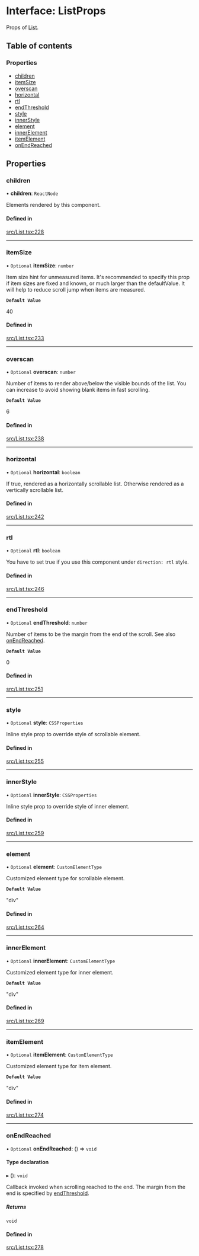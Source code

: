 # Interface: ListProps

Props of [List](../API.md#list).

## Table of contents

### Properties

- [children](ListProps.md#children)
- [itemSize](ListProps.md#itemsize)
- [overscan](ListProps.md#overscan)
- [horizontal](ListProps.md#horizontal)
- [rtl](ListProps.md#rtl)
- [endThreshold](ListProps.md#endthreshold)
- [style](ListProps.md#style)
- [innerStyle](ListProps.md#innerstyle)
- [element](ListProps.md#element)
- [innerElement](ListProps.md#innerelement)
- [itemElement](ListProps.md#itemelement)
- [onEndReached](ListProps.md#onendreached)

## Properties

### children

• **children**: `ReactNode`

Elements rendered by this component.

#### Defined in

[src/List.tsx:228](https://github.com/inokawa/virtua/blob/83d24e7/src/List.tsx#L228)

___

### itemSize

• `Optional` **itemSize**: `number`

Item size hint for unmeasured items. It's recommended to specify this prop if item sizes are fixed and known, or much larger than the defaultValue. It will help to reduce scroll jump when items are measured.

**`Default Value`**

40

#### Defined in

[src/List.tsx:233](https://github.com/inokawa/virtua/blob/83d24e7/src/List.tsx#L233)

___

### overscan

• `Optional` **overscan**: `number`

Number of items to render above/below the visible bounds of the list. You can increase to avoid showing blank items in fast scrolling.

**`Default Value`**

6

#### Defined in

[src/List.tsx:238](https://github.com/inokawa/virtua/blob/83d24e7/src/List.tsx#L238)

___

### horizontal

• `Optional` **horizontal**: `boolean`

If true, rendered as a horizontally scrollable list. Otherwise rendered as a vertically scrollable list.

#### Defined in

[src/List.tsx:242](https://github.com/inokawa/virtua/blob/83d24e7/src/List.tsx#L242)

___

### rtl

• `Optional` **rtl**: `boolean`

You have to set true if you use this component under `direction: rtl` style.

#### Defined in

[src/List.tsx:246](https://github.com/inokawa/virtua/blob/83d24e7/src/List.tsx#L246)

___

### endThreshold

• `Optional` **endThreshold**: `number`

Number of items to be the margin from the end of the scroll. See also [onEndReached](ListProps.md#onendreached).

**`Default Value`**

0

#### Defined in

[src/List.tsx:251](https://github.com/inokawa/virtua/blob/83d24e7/src/List.tsx#L251)

___

### style

• `Optional` **style**: `CSSProperties`

Inline style prop to override style of scrollable element.

#### Defined in

[src/List.tsx:255](https://github.com/inokawa/virtua/blob/83d24e7/src/List.tsx#L255)

___

### innerStyle

• `Optional` **innerStyle**: `CSSProperties`

Inline style prop to override style of inner element.

#### Defined in

[src/List.tsx:259](https://github.com/inokawa/virtua/blob/83d24e7/src/List.tsx#L259)

___

### element

• `Optional` **element**: `CustomElementType`

Customized element type for scrollable element.

**`Default Value`**

"div"

#### Defined in

[src/List.tsx:264](https://github.com/inokawa/virtua/blob/83d24e7/src/List.tsx#L264)

___

### innerElement

• `Optional` **innerElement**: `CustomElementType`

Customized element type for inner element.

**`Default Value`**

"div"

#### Defined in

[src/List.tsx:269](https://github.com/inokawa/virtua/blob/83d24e7/src/List.tsx#L269)

___

### itemElement

• `Optional` **itemElement**: `CustomElementType`

Customized element type for item element.

**`Default Value`**

"div"

#### Defined in

[src/List.tsx:274](https://github.com/inokawa/virtua/blob/83d24e7/src/List.tsx#L274)

___

### onEndReached

• `Optional` **onEndReached**: () => `void`

#### Type declaration

▸ (): `void`

Callback invoked when scrolling reached to the end. The margin from the end is specified by [endThreshold](ListProps.md#endthreshold).

##### Returns

`void`

#### Defined in

[src/List.tsx:278](https://github.com/inokawa/virtua/blob/83d24e7/src/List.tsx#L278)
